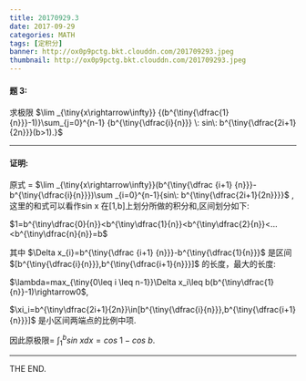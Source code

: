 ```yaml
---
title: 20170929.3
date: 2017-09-29
categories: MATH
tags: [定积分]
banner: http://ox0p9pctg.bkt.clouddn.com/201709293.jpeg
thumbnail: http://ox0p9pctg.bkt.clouddn.com/201709293.jpeg
---
```


#### 题 3:

求极限 $\lim _{\tiny{x\rightarrow\infty}} {(b^{\tiny{\dfrac{1}{n}}}-1)}\sum_{j=0}^{n-1}  {b^{\tiny{\dfrac{i}{n}}} \: sin\: b^{\tiny{\dfrac{2i+1}{2n}}}(b>1).}$

<!--more-->

- - -

#### 证明:

原式 = $\lim _{\tiny{x\rightarrow\infty}}(b^{\tiny{\dfrac {i+1} {n}}}-b^{\tiny{\dfrac{i}{n}}})\sum _{i=0}^{n-1}{sin\: b^{\tiny{\dfrac{2i+1}{2n}}}}$ ,这里的和式可以看作sin x 在[1,b]上划分所做的积分和,区间划分如下:

$1=b^{\tiny\dfrac{0}{n}}<b^{\tiny\dfrac{1}{n}}<b^{\tiny\dfrac{2}{n}}<...<b^{\tiny\dfrac{n}{n}}=b$

其中 $\Delta x_{i}=b^{\tiny{\dfrac {i+1} {n}}}-b^{\tiny{\dfrac{1}{n}}}$ 是区间 $[b^{\tiny{\dfrac{i}{n}}},b^{\tiny{\dfrac{i+1}{n}}}]$ 的长度，最大的长度:

$\lambda=max_{\tiny{0\leq i \leq n-1}}\Delta x_i\leq b(b^{\tiny\dfrac{1}{n}}-1)\rightarrow0$,

$\xi_i=b^{\tiny\dfrac{2i+1}{2n}}\in[b^{\tiny{\dfrac{i}{n}}},b^{\tiny{\dfrac{i+1}{n}}}]$ 是小区间两端点的比例中项.

因此原极限= $\int _{1}^{b}sin\: xdx=cos\:1-cos\:b$.
- - -
THE END.
